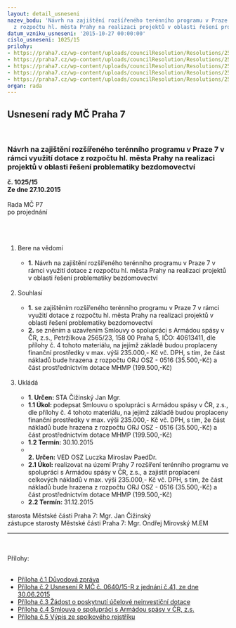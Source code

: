 ```yaml
---
layout: detail_usneseni
nazev_bodu: 'Návrh na zajištění rozšířeného terénního programu v Praze 7 v rámci využití  dotace
  z rozpočtu hl. města Prahy na realizaci projektů v oblasti řešení problematiky bezdomovectví '
datum_vzniku_usneseni: '2015-10-27 00:00:00'
cislo_usneseni: 1025/15
prilohy:
- https://praha7.cz/wp-content/uploads/councilResolution/Resolutions/25824/1025_15_pril1.doc
- https://praha7.cz/wp-content/uploads/councilResolution/Resolutions/25824/69-15-usnesenirmc2015063010250119.doc
- https://praha7.cz/wp-content/uploads/councilResolution/Resolutions/25824/69-15-%c5%be%c3%a1dost_mhmp_2015.docx
- https://praha7.cz/wp-content/uploads/councilResolution/Resolutions/25824/69-15-smlouva_s_as.doc
- https://praha7.cz/wp-content/uploads/councilResolution/Resolutions/25824/69-15-vypis-736975.pdf
organ: rada
---
```

<div id="ucUsn_pList" class="usn">
	<span><h2>Usnesení rady MČ Praha 7 </h2>
<br></span><div class="standBody">
<span><h3>Návrh na zajištění rozšířeného terénního programu v Praze 7 v rámci využití  dotace z rozpočtu hl. města Prahy na realizaci projektů v oblasti řešení problematiky bezdomovectví </h3></span><div class="center">
		<strong>č. 1025/15</strong><br>
	</div>
<div class="center">
		<strong>Ze dne 27.10.2015</strong><br><br>
	</div>Rada MČ P7<br>po projednání<br><br><br><ol>
<br><li>Bere na vědomí<br><ul>
<br><li>
<strong>1.</strong> Návrh na zajištění rozšířeného terénního programu v Praze 7 v rámci využití dotace z rozpočtu hl. města Prahy na realizaci projektů v oblasti řešení problematiky bezdomovectví </li>
</ul>
<br>
</li>
<li>Souhlasí<br><ul>
<br><li>
<strong>1.</strong> se zajištěním rozšířeného terénního programu v Praze 7 v rámci využití dotace z rozpočtu hl. města Prahy na realizaci projektů v oblasti řešení problematiky bezdomovectví <br>
</li>
<li>
<strong>2.</strong> se zněním a uzavřením Smlouvy o spolupráci s Armádou spásy v ČR, z.s., Petržílkova 2565/23, 158 00 Praha 5, IČO: 40613411, dle přílohy č. 4 tohoto materiálu, na jejímž základě budou proplaceny finanční prostředky v max. výši 235.000,- Kč vč. DPH, s tím, že část nákladů bude hrazena z rozpočtu ORJ OSZ - 0516 (35.500,-Kč) a část prostřednictvím dotace MHMP (199.500,-Kč) </li>
</ul>
<br>
</li>
<li>Ukládá<br><ul>
<br><li>
<strong>1. Určen: </strong>STA Čižinský Jan Mgr.<br>
</li>
<li>
<strong>1.1 Úkol: </strong>podepsat Smlouvu o spolupráci s Armádou spásy v ČR, z.s., dle přílohy č. 4 tohoto materiálu, na jejímž základě budou proplaceny finanční prostředky v max. výši 235.000,- Kč vč. DPH, s tím, že část nákladů bude hrazena z rozpočtu ORJ OSZ - 0516 (35.500,-Kč) a část prostřednictvím dotace MHMP (199.500,-Kč) <br>
</li>
<li>
<strong>1.2 Termín: </strong>30.10.2015<br>
</li>
<li>
<strong><br>2. Určen: </strong>VED OSZ Luczka Miroslav PaedDr.<br>
</li>
<li>
<strong>2.1 Úkol: </strong>realizovat na území Prahy 7 rozšíření terénního programu ve spolupráci s Armádou spásy v ČR, z.s., a zajistit proplacení celkových nákladů v max. výši 235.000,- Kč vč. DPH, s tím, že část nákladů bude hrazena z rozpočtu ORJ OSZ - 0516 (35.500,-Kč) a část prostřednictvím dotace MHMP (199.500,-Kč) <br>
</li>
<li>
<strong>2.2 Termín: </strong>31.12.2015</li>
</ul>
</li>
</ol>starosta Městské části Praha 7: Mgr. Jan Čižinský<br>zástupce starosty Městské části Praha 7: Mgr. Ondřej Mirovský M.EM <br><hr>
<br><br>Přílohy: <br><ul>
<br><li>
<a href="/zdroj.aspx?typ=4&amp;Id=67608&amp;sh=-649111723" target="_blank" title="Odkaz na soubor - 25 kB - nové okno">Příloha č.1 Důvodová zpráva </a><br>
</li>
<li>
<a href="/zdroj.aspx?typ=4&amp;id=67541&amp;sh=357038229" target="_blank" title="Odkaz na soubor - 31,5 kB - nové okno">Příloha č.2 Usnesení R MČ č. 0640/15-R z jednání č.41, ze dne 30.06.2015 </a><br>
</li>
<li>
<a href="/zdroj.aspx?typ=4&amp;id=67542&amp;sh=356160693" target="_blank" title="Odkaz na soubor - 26,8 kB - nové okno">Příloha č.3 Žádost o poskytnutí účelové neinvestiční dotace</a> <br>
</li>
<li>
<a href="/zdroj.aspx?typ=4&amp;id=67543&amp;sh=356053205" target="_blank" title="Odkaz na soubor - 45 kB - nové okno">Příloha č.4 Smlouva o spolupráci s Armádou spásy v ČR, z.s.</a> <br>
</li>
<li>
<a href="/zdroj.aspx?typ=4&amp;id=67544&amp;sh=356233205" target="_blank" title="Odkaz na soubor - 53 kB - nové okno">Příloha č.5 Výpis ze spolkového rejstříku</a> </li>
</ul>
</div>
</div>